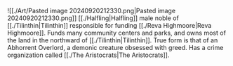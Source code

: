 ![[./Art/Pasted image 20240920212330.png|Pasted image 20240920212330.png]]
[[./Halfling|Halfling]] male noble of [[./Tilinthin|Tilinthin]] responsible for funding [[./Reva Highmoore|Reva Highmoore]]. Funds many community centers and parks, and owns most of the land in the northward of [[./Tilinthin|Tilinthin]]. True form is that of an Abhorrent Overlord, a demonic creature obsessed with greed. Has a crime organization called [[./The Aristocrats|The Aristocrats]].